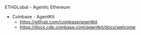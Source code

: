 ETHGLobal - Agentic Ethereum

- Coinbase - AgentKit 
  - https://github.com/coinbase/agentkit
  - https://docs.cdp.coinbase.com/agentkit/docs/welcome